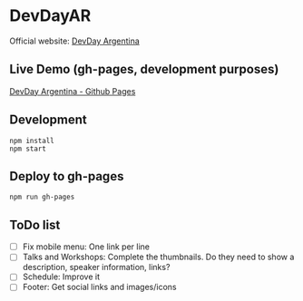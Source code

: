 # DevDayAR

Official website: [DevDay Argentina](http://devdayar.com)

## Live Demo (gh-pages, development purposes)

[DevDay Argentina - Github Pages](http://nisnardi.github.io/devday/)

## Development

```
npm install
npm start
```

## Deploy to gh-pages

```
npm run gh-pages
```

## ToDo list

- [ ] Fix mobile menu: One link per line
- [ ] Talks and Workshops: Complete the thumbnails. Do they need to show a description, speaker information, links?
- [ ] Schedule: Improve it
- [ ] Footer: Get social links and images/icons